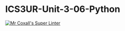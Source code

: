 # ICS3UR-Unit-3-06-Python

[![Mr Coxall's Super Linter](https://github.com/KaitlynIp64/ICS3UR-Unit-3-06-Python/workflows/Mr%20Coxall's%20Super%20Linter/badge.svg)](https://github.com/KaitlynIp64/ICS3UR-Unit-3-06-Python/actions/)
